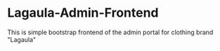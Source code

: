 # Lagaula-Admin-Frontend
This is simple bootstrap frontend of the admin portal for clothing brand "Lagaula"
